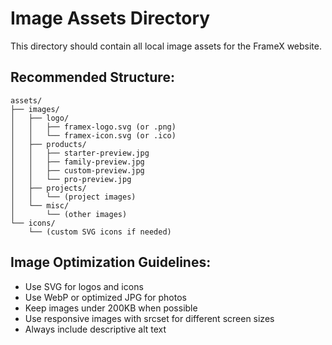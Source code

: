 # Image Assets Directory

This directory should contain all local image assets for the FrameX website.

## Recommended Structure:
```
assets/
├── images/
│   ├── logo/
│   │   ├── framex-logo.svg (or .png)
│   │   └── framex-icon.svg (or .ico)
│   ├── products/
│   │   ├── starter-preview.jpg
│   │   ├── family-preview.jpg
│   │   ├── custom-preview.jpg
│   │   └── pro-preview.jpg
│   ├── projects/
│   │   └── (project images)
│   └── misc/
│       └── (other images)
└── icons/
    └── (custom SVG icons if needed)
```

## Image Optimization Guidelines:
- Use SVG for logos and icons
- Use WebP or optimized JPG for photos
- Keep images under 200KB when possible
- Use responsive images with srcset for different screen sizes
- Always include descriptive alt text